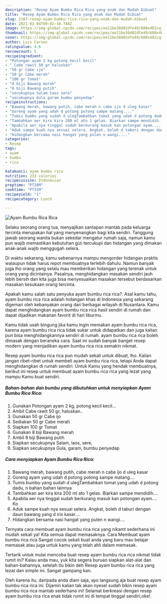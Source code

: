 ```yaml
---
description: "Resep Ayam Bumbu Rica Rica yang enak dan Mudah Dibuat"
title: "Resep Ayam Bumbu Rica Rica yang enak dan Mudah Dibuat"
slug: 1107-resep-ayam-bumbu-rica-rica-yang-enak-dan-mudah-dibuat
date: 2021-03-04T09:02:18.748Z
image: https://img-global.cpcdn.com/recipes/ee11be38d02dfe49/680x482cq70/ayam-bumbu-rica-rica-foto-resep-utama.jpg
thumbnail: https://img-global.cpcdn.com/recipes/ee11be38d02dfe49/680x482cq70/ayam-bumbu-rica-rica-foto-resep-utama.jpg
cover: https://img-global.cpcdn.com/recipes/ee11be38d02dfe49/680x482cq70/ayam-bumbu-rica-rica-foto-resep-utama.jpg
author: Luis Carson
ratingvalue: 4.6
reviewcount: 5
recipeingredient:
- "Potongan ayam 2 kg potong kecil kecil"
- " Cabe rawit 50 gr haluskan"
- "50 gr Cabe ijo"
- "50 gr Cabe merah"
- "100 gr Tomat"
- "8 biji Bawang merah"
- "8 biji Bawang putih"
- "secukupnya Salam laos sere"
- "secukupnya Gula garam bumbu penyedap"
recipeinstructions:
- "Bawang merah, bawang putih, cabe merah n cabe ijo d uleg kasar"
- "Goreng ayam yang udah d potong potong sampe matang...."
- "Tumis bumbu yang sudah d ulegTambahkan tomat yang udah d potong dadu, n bahan bahan lainnya"
- "Tambahkan aer kira kira 200 ml ato 1 gelas. Biarkan sampe mendidih...."
- "Apabila aer nya tinggal sudah berkurang masuk kan potongan ayam.... Ko"
- "Aduk sampe kuah nya sesuai selera. Angkat, boleh d taburi dengan daun bawang yang d iris kasar...."
- "Hidangkan bersama nasi hangat yang pulen n wangi...."
categories:
- Resep
tags:
- ayam
- bumbu
- rica

katakunci: ayam bumbu rica 
nutrition: 233 calories
recipecuisine: Indonesian
preptime: "PT26M"
cooktime: "PT31M"
recipeyield: "1"
recipecategory: Lunch

---
```



![Ayam Bumbu Rica Rica](https://img-global.cpcdn.com/recipes/ee11be38d02dfe49/680x482cq70/ayam-bumbu-rica-rica-foto-resep-utama.jpg)

Selaku seorang orang tua, menyajikan santapan mantab pada keluarga tercinta merupakan hal yang menyenangkan bagi kita sendiri. Tanggung jawab seorang  wanita bukan sekedar mengatur rumah saja, namun kamu pun wajib memastikan kebutuhan gizi tercukupi dan hidangan yang dimakan anak-anak wajib menggugah selera.

Di waktu  sekarang, kamu sebenarnya mampu mengorder hidangan praktis walaupun tidak harus repot membuatnya terlebih dahulu. Namun banyak juga lho orang yang selalu mau memberikan hidangan yang terenak untuk orang yang dicintainya. Pasalnya, menghidangkan masakan sendiri jauh lebih bersih dan kita juga bisa menyesuaikan masakan tersebut berdasarkan masakan kesukaan orang tercinta. 



Apakah kamu salah satu penyuka ayam bumbu rica rica?. Asal kamu tahu, ayam bumbu rica rica adalah hidangan khas di Indonesia yang sekarang digemari oleh kebanyakan orang dari berbagai wilayah di Nusantara. Kamu dapat menghidangkan ayam bumbu rica rica hasil sendiri di rumah dan dapat dijadikan makanan favorit di hari liburmu.

Kamu tidak usah bingung jika kamu ingin memakan ayam bumbu rica rica, karena ayam bumbu rica rica tidak sukar untuk didapatkan dan juga kalian pun bisa menghidangkannya sendiri di rumah. ayam bumbu rica rica boleh dimasak dengan beraneka cara. Saat ini sudah banyak banget resep modern yang menjadikan ayam bumbu rica rica semakin nikmat.

Resep ayam bumbu rica rica pun mudah sekali untuk dibuat, lho. Kalian jangan ribet-ribet untuk membeli ayam bumbu rica rica, tetapi Anda dapat menghidangkan di rumah sendiri. Untuk Kamu yang hendak membuatnya, berikut ini resep untuk membuat ayam bumbu rica rica yang lezat yang mampu Kamu buat sendiri.

<!--inarticleads1-->

##### Bahan-bahan dan bumbu yang dibutuhkan untuk menyiapkan Ayam Bumbu Rica Rica:

1. Gunakan Potongan ayam 2 kg, potong kecil kecil...
1. Ambil  Cabe rawit 50 gr, haluskan..
1. Gunakan 50 gr Cabe ijo
1. Sediakan 50 gr Cabe merah
1. Siapkan 100 gr Tomat
1. Gunakan 8 biji Bawang merah
1. Ambil 8 biji Bawang putih
1. Siapkan secukupnya Salam, laos, sere,
1. Siapkan secukupnya Gula, garam, bumbu penyedap




<!--inarticleads2-->

##### Cara menyiapkan Ayam Bumbu Rica Rica:

1. Bawang merah, bawang putih, cabe merah n cabe ijo d uleg kasar
1. Goreng ayam yang udah d potong potong sampe matang....
1. Tumis bumbu yang sudah d ulegTambahkan tomat yang udah d potong dadu, n bahan bahan lainnya
1. Tambahkan aer kira kira 200 ml ato 1 gelas. Biarkan sampe mendidih....
1. Apabila aer nya tinggal sudah berkurang masuk kan potongan ayam.... Ko
1. Aduk sampe kuah nya sesuai selera. Angkat, boleh d taburi dengan daun bawang yang d iris kasar....
1. Hidangkan bersama nasi hangat yang pulen n wangi....




Ternyata cara membuat ayam bumbu rica rica yang nikamt sederhana ini mudah sekali ya! Kita semua dapat memasaknya. Cara Membuat ayam bumbu rica rica Sangat cocok sekali buat anda yang baru mau belajar memasak atau juga untuk kamu yang telah ahli dalam memasak.

Tertarik untuk mulai mencoba buat resep ayam bumbu rica rica nikmat tidak rumit ini? Kalau anda mau, yuk kita segera buruan siapkan alat-alat dan bahan-bahannya, setelah itu bikin deh Resep ayam bumbu rica rica yang lezat dan simple ini. Sangat gampang kan. 

Oleh karena itu, daripada anda diam saja, ayo langsung aja buat resep ayam bumbu rica rica ini. Dijamin kalian tak akan nyesel sudah bikin resep ayam bumbu rica rica mantab sederhana ini! Selamat berkreasi dengan resep ayam bumbu rica rica enak tidak rumit ini di tempat tinggal sendiri,oke!.

